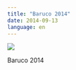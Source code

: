 ```yaml
---
title: "Baruco 2014"
date: 2014-09-13
language: en
---
```


![](/images/tumblr_nbtwbnna7x1s5gaabo1_1280.jpg)

Baruco 2014
